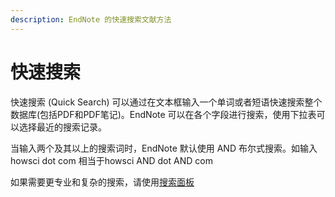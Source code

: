 ```yaml
---
description: EndNote 的快速搜索文献方法
---
```


# 快速搜索

快速搜索 \(Quick Search\) 可以通过在文本框输入一个单词或者短语快速搜索整个数据库\(包括PDF和PDF笔记\)。EndNote 可以在各个字段进行搜索，使用下拉表可以选择最近的搜索记录。

当输入两个及其以上的搜索词时，EndNote 默认使用 AND 布尔式搜索。如输入 howsci dot com 相当于howsci AND dot AND com

如果需要更专业和复杂的搜索，请使用[搜索面板](../lib/the_search_pane.md)

